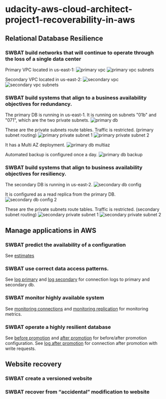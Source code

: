# udacity-aws-cloud-architect-project1-recoverability-in-aws

## Relational Database Resilience

### SWBAT build networks that will continue to operate through the loss of a single data center

Primary VPC located in us-east-1:
![primary vpc](./submission/primary_vpc.png)
![primary vpc subnets](./submission/primary_vpc_subnets.png)

Secondary VPC located in us-east-2:
![secondary vpc](./submission/secondary_vpc.png)
![secondary vpc subnets](./submission/secondary_vpc_subnets.png)

### SWBAT build systems that align to a business availability objectives for redundancy.
The primary DB is running in us-east-1. It is running on subnets "01b" and "071", which are the two private subnets.
![primary db](./submission/primary_db_config.png)

These are the private subnets route tables. Traffic is restricted. (primary subnet routing)
![primary private subnet 1](./submission/primary_private_subnet_1.png)
![primary private subnet 2](./submission/primary_private_subnet_2.png)

It has a Multi AZ deployment.
![primary db multiaz](./submission/primary_db_config_2.png)

Automated backup is configured once a day.
![primary db backup](./submission/primary_db_config_3.png)

### SWBAT build systems that align to business availability objectives for resiliency.
The secondary DB is running in us-east-2.
![secondary db config](./submission/secondary_db_config.png)

It is configured as a read replica from the primary DB.
![secondary db config 2](./submission/secondary_db_config_2.png)

These are the private subnets route tables. Traffic is restricted. (secondary subnet routing)
![secondary private subnet 1](./submission/secondary_private_subnet_1.png)
![secondary private subnet 2](./submission/secondary_private_subnet_2.png)

## Manage applications in AWS
### SWBAT predict the availability of a configuration
See [estimates](./submission/estimates.txt)

### SWBAT use correct data access patterns.
See [log primary](./submission/log_primary.png) and [log secondary](./submission/log_rr_before_promotion.png) for connection logs to primary and secondary db.

### SWBAT monitor highly available system
See [monitoring connections](./submission/monitoring_connections.png) and [monitoring replication](./submission/monitoring_replication.png) for monitoring metrics.

### SWBAT operate a highly resilient database
See [before promotion](./submission/rr_before_promotion.png) and [after promotion](./submission/rr_after_promotion.png) for before/after promotion configuration. See [log after promotion](./submission/log_rr_after_promotion.png) for connection after promotion with write requests.

## Website recovery
### SWBAT create a versioned website

### SWBAT recover from “accidental” modification to website


